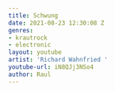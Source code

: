 ```yaml
---
title: Schwung
date: 2021-08-23 12:30:08 Z
genres:
- krautrock
- electronic
layout: youtube
artist: 'Richard Wahnfried '
youtube-url: iN8QJj3NSo4
author: Raul
---
```



